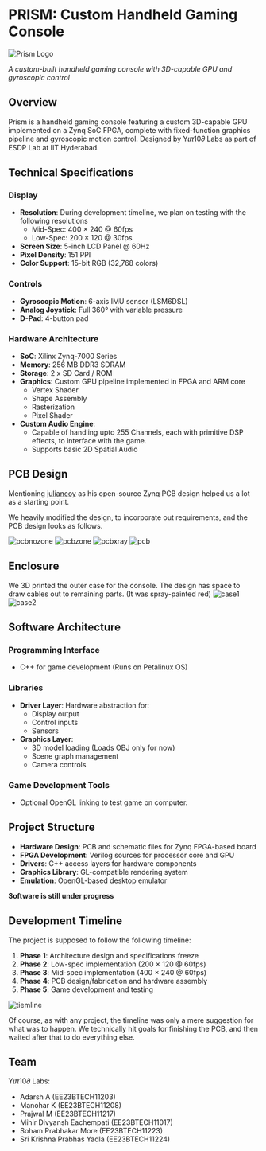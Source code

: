 # PRISM: Custom Handheld Gaming Console

![Prism Logo](docs/logo.png)

*A custom-built handheld gaming console with 3D-capable GPU and gyroscopic control*

## Overview

Prism is a handheld gaming console featuring a custom 3D-capable GPU implemented on a Zynq SoC FPGA, complete with fixed-function graphics pipeline and gyroscopic motion control. Designed by Y𝜄𝜋10𝜕 Labs as part of ESDP Lab at IIT Hyderabad.

## Technical Specifications

### Display
- **Resolution**: During development timeline, we plan on testing with the following resolutions
  - Mid-Spec: 400 × 240 @ 60fps
  - Low-Spec: 200 × 120 @ 30fps
- **Screen Size**: 5-inch LCD Panel @ 60Hz
- **Pixel Density**: 151 PPI
- **Color Support**: 15-bit RGB (32,768 colors)

### Controls
- **Gyroscopic Motion**: 6-axis IMU sensor (LSM6DSL)
- **Analog Joystick**: Full 360° with variable pressure
- **D-Pad**: 4-button pad

### Hardware Architecture
- **SoC**: Xilinx Zynq-7000 Series
- **Memory**: 256 MB DDR3 SDRAM
- **Storage**: 2 x SD Card / ROM
- **Graphics**: Custom GPU pipeline implemented in FPGA and ARM core
  - Vertex Shader
  - Shape Assembly
  - Rasterization
  - Pixel Shader
- **Custom Audio Engine**: 
  - Capable of handling upto 255 Channels, each with primitive DSP effects, to interface with the game.
  - Supports basic 2D Spatial Audio

## PCB Design

Mentioning [juliancoy](https://github.com/juliancoy/zynqPCB) as his open-source Zynq PCB design helped us a lot as a starting point.

We heavily modified the design, to incorporate out requirements, and the PCB design looks as follows.

![pcbnozone](docs/pcb-nozone.png)
![pcbzone](docs/pcb-full.png)
![pcbxray](docs/xray-pcb.jpg)
![pcb](docs/pcb.png)

## Enclosure

We 3D printed the outer case for the console. The design has space to draw cables out to remaining parts. (It was spray-painted red)
![case1](docs/case1.png)
![case2](docs/case2.png)

## Software Architecture

### Programming Interface
- C++ for game development (Runs on Petalinux OS)

### Libraries
- **Driver Layer**: Hardware abstraction for:
  - Display output
  - Control inputs
  - Sensors
- **Graphics Layer**:
  - 3D model loading (Loads OBJ only for now)
  - Scene graph management
  - Camera controls

### Game Development Tools
  - Optional OpenGL linking to test game on computer. 

## Project Structure

- **Hardware Design**: PCB and schematic files for Zynq FPGA-based board
- **FPGA Development**: Verilog sources for processor core and GPU
- **Drivers**: C++ access layers for hardware components
- **Graphics Library**: GL-compatible rendering system
- **Emulation**: OpenGL-based desktop emulator


**Software is still under progress**

## Development Timeline

The project is supposed to follow the following timeline:
1. **Phase 1**: Architecture design and specifications freeze
2. **Phase 2**: Low-spec implementation (200 × 120 @ 60fps)
3. **Phase 3**: Mid-spec implementation (400 × 240 @ 60fps)
4. **Phase 4**: PCB design/fabrication and hardware assembly
5. **Phase 5**: Game development and testing

![tiemline](docs/timeline.png)

Of course, as with any project, the timeline was only a mere suggestion for what was to happen. We technically hit goals for finishing the PCB, and then waited after that to do everything else.

## Team

Y𝜄𝜋10𝜕 Labs:
- Adarsh A (EE23BTECH11203)
- Manohar K (EE23BTECH11208)
- Prajwal M (EE23BTECH11217)
- Mihir Divyansh Eachempati (EE23BTECH11017)
- Soham Prabhakar More (EE23BTECH11223)
- Sri Krishna Prabhas Yadla (EE23BTECH11224)
